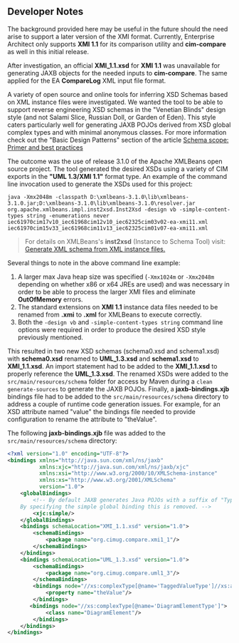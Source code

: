 
## Developer Notes

The background provided here may be useful in the future should the need arise to support a later version of the XMI format.  Currently, Enterprise Architect only supports **XMI 1.1** for its comparison utility and **cim-compare** as well in this initial release.

After investigation, an official **XMI_1.1.xsd** for **XMI 1.1** was unavailable for generating JAXB objects for the needed inputs to **cim-compare**. The same applied for the EA **CompareLog** XML input file format.

A variety of open source and online tools for inferring XSD Schemas based on XML instance files were investigated.  We wanted the tool to be able to support reverse engineering XSD schemas in the "Venetian Blinds" design style (and not Salami Slice, Russian Doll, or Garden of Eden). This style caters particularly well for generating JAXB POJOs derived from XSD global complex types and with minimal anonymous classes. For more information check out the "Basic Design Patterns" section of the article [Schema scope: Primer and best practices](https://www.ibm.com/developerworks/library/x-schemascope/)

The outcome was the use of release 3.1.0 of the Apache XMLBeans open source project.  The tool generated the desired XSDs using a variety of CIM exports in the **"UML 1.3/XMI 1.1"** format type. An example of the command line invocation used to generate the XSDs used for this project:

```
java -Xmx2048m -classpath D:\xmlbeans-3.1.0\lib\xmlbeans-3.1.0.jar;D:\xmlbeans-3.1.0\lib\xmlbeans-3.1.0\resolver.jar org.apache.xmlbeans.impl.inst2xsd.Inst2Xsd -design vb -simple-content-types string -enumerations never iec61970cim17v10_iec61968cim12v10_iec62325cim03v02-ea-xmi11.xml iec61970cim15v33_iec61968cim11v13_iec62325cim01v07-ea-xmi11.xml
```

> For details on XMLBeans's **inst2xsd** (Instance to Schema Tool) visit: [Generate XML schema from XML instance files.](https://xmlbeans.apache.org/docs/3.0.0/guide/tools.html#inst2xsd)

Several things to note in the above command line example:

1. A larger max Java heap size was specified (```-Xmx1024m``` or ```-Xmx2048m``` depending on whether x86 or x64 JREs are used) and was necessary in order to be able
   to process the larger XMI files and eliminate **OutOfMemory** errors.
2. The standard extensions on **XMI 1.1** instance data files needed to be renamed from **.xmi** to **.xml** for XMLBeans to execute correctly.
3. Both the ```-design vb``` and ```-simple-content-types string``` command line options were required in order to produce the desired XSD style previously mentioned.

This resulted in two new XSD schemas (schema0.xsd and schema1.xsd) with **schema0.xsd** renamed to **UML_1.3.xsd** and **schema1.xsd** to **XMI_1.1.xsd**. An import statement had to be added to the **XMI_1.1.xsd** to properly reference the **UML_1.3.xsd**.  The renamed XSDs were added to the ```src/main/resources/schema``` folder for access by Maven during a ```clean generate-sources``` to generate the JAXB POJOs.  Finally, a **jaxb-bindings.xjb** bindings file had to be added to the ```src/main/resources/schema``` directory to address a couple of runtime code generation issues.  For example, for an XSD attribute named "value" the bindings file needed to provide configuration to rename the attribute to "theValue".

The following **jaxb-bindings.xjb** file was added to the ```src/main/resources/schema```
directory:

``` XML
<?xml version="1.0" encoding="UTF-8"?>
<bindings xmlns="http://java.sun.com/xml/ns/jaxb"
		  xmlns:xjc="http://java.sun.com/xml/ns/jaxb/xjc"
          xmlns:xsi="http://www.w3.org/2000/10/XMLSchema-instance"
          xmlns:xs="http://www.w3.org/2001/XMLSchema"
          version="1.0">      
	<globalBindings>  
		<!-- By default JAXB generates Java POJOs with a suffix of "Type".  
    By specifying the simple global binding this is removed. -->           
    	<xjc:simple/>
  	</globalBindings>
    <bindings schemaLocation="XMI_1.1.xsd" version="1.0">
        <schemaBindings>
            <package name="org.cimug.compare.xmi1_1"/>
        </schemaBindings>   
    </bindings>
    <bindings schemaLocation="UML_1.3.xsd" version="1.0">
        <schemaBindings>
        	<package name="org.cimug.compare.uml1_3"/>
	    </schemaBindings>   
        <bindings node="//xs:complexType[@name='TaggedValueType']//xs:attribute[@name='value']">
        	<property name="theValue"/>
        </bindings>
       <bindings node="//xs:complexType[@name='DiagramElementType']">
        	<class name="DiagramElement"/>
        </bindings>
    </bindings>
</bindings>
```
